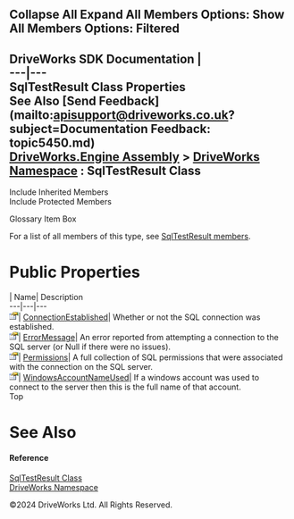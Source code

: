        

 Collapse All Expand All  Members Options: Show All  Members Options: Filtered   
---  
DriveWorks SDK Documentation  |   
---|---  
SqlTestResult Class Properties   
See Also [Send Feedback](mailto:apisupport@driveworks.co.uk?subject=Documentation Feedback: topic5450.md)  
[DriveWorks.Engine Assembly](topic2156.md) > [DriveWorks Namespace](topic2159.md) : SqlTestResult Class  
---  
  
Include Inherited Members    
Include Protected Members    


Glossary Item Box

For a list of all members of this type, see [SqlTestResult members](topic5451.md).

# Public Properties

| Name| Description  
---|---|---  
![Public Property](dotnetimages/publicProperty.gif)| [ConnectionEstablished](topic5457.md)| Whether or not the SQL connection was established.   
![Public Property](dotnetimages/publicProperty.gif)| [ErrorMessage](topic5458.md)| An error reported from attempting a connection to the SQL server (or Null if there were no issues).   
![Public Property](dotnetimages/publicProperty.gif)| [Permissions](topic5459.md)| A full collection of SQL permissions that were associated with the connection on the SQL server.   
![Public Property](dotnetimages/publicProperty.gif)| [WindowsAccountNameUsed](topic5460.md)| If a windows account was used to connect to the server then this is the full name of that account.   
Top

# See Also

#### Reference

[SqlTestResult Class](topic5450.md)   
[DriveWorks Namespace](topic2159.md)

©2024 DriveWorks Ltd. All Rights Reserved.
